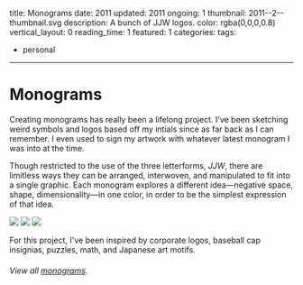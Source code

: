 title: Monograms
date: 2011
updated: 2011
ongoing: 1
thumbnail: 2011--2--thumbnail.svg
description: A bunch of JJW logos.
color: rgba(0,0,0,0.8)
vertical_layout: 0
reading_time: 1
featured: 1
categories:
tags:
- personal
---

# Monograms

Creating monograms has really been a lifelong project. I've been sketching weird symbols and logos based off my intials since as far back as I can remember. I even used to sign my artwork with whatever latest monogram I was into at the time.

Though restricted to the use of the three letterforms, *JJW*, there are limitless ways they can be arranged, interwoven, and manipulated to fit into a single graphic. Each monogram explores a different idea—negative space, shape, dimensionality—in one color, in order to be the simplest expression of that idea.

![](2015--2.svg)
![](2014--5.svg)
![](2014--2.svg)

For this project, I've been inspired by corporate logos, baseball cap insignias, puzzles, math, and Japanese art motifs.

###### *View all [monograms](http://monograms.justinjaywang.com)*.
